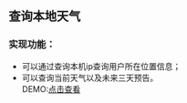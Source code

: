 ## 查询本地天气  
### 实现功能：  
- 可以通过查询本机ip查询用户所在位置信息；  
- 可以查询当前天气以及未来三天预告。  
	DEMO:[点击查看](https://frankwang1991.github.io/singlePage/Show%20the%20Local%20Weather/index.html "本地天气")